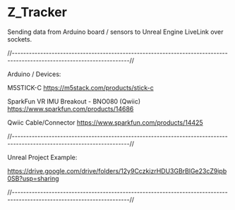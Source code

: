 # Z_Tracker
Sending data from Arduino board / sensors to Unreal Engine LiveLink over sockets.

//-----------------------------------------------------------------------------------------------------------------------//

Arduino / Devices:

M5STICK-C  https://m5stack.com/products/stick-c

SparkFun VR IMU Breakout - BNO080 (Qwiic) https://www.sparkfun.com/products/14686

Qwiic Cable/Connector https://www.sparkfun.com/products/14425

//-----------------------------------------------------------------------------------------------------------------------//

Unreal Project Example:

https://drive.google.com/drive/folders/12y9CczkizrHDU3GBrBlGe23cZ9ipb0SB?usp=sharing


//-----------------------------------------------------------------------------------------------------------------------//
